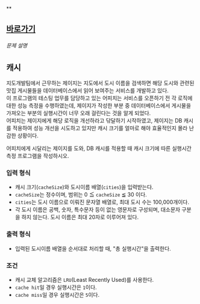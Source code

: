 **
## [바로가기](https://school.programmers.co.kr/learn/courses/30/lessons/17680)


###### 문제 설명

## 캐시

지도개발팀에서 근무하는 제이지는 지도에서 도시 이름을 검색하면 해당 도시와 관련된 맛집 게시물들을 데이터베이스에서 읽어 보여주는 서비스를 개발하고 있다.  
이 프로그램의 테스팅 업무를 담당하고 있는 어피치는 서비스를 오픈하기 전 각 로직에 대한 성능 측정을 수행하였는데, 제이지가 작성한 부분 중 데이터베이스에서 게시물을 가져오는 부분의 실행시간이 너무 오래 걸린다는 것을 알게 되었다.  
어피치는 제이지에게 해당 로직을 개선하라고 닦달하기 시작하였고, 제이지는 DB 캐시를 적용하여 성능 개선을 시도하고 있지만 캐시 크기를 얼마로 해야 효율적인지 몰라 난감한 상황이다.

어피치에게 시달리는 제이지를 도와, DB 캐시를 적용할 때 캐시 크기에 따른 실행시간 측정 프로그램을 작성하시오.

### 입력 형식

-   캐시 크기(`cacheSize`)와 도시이름 배열(`cities`)을 입력받는다.
-   `cacheSize`는 정수이며, 범위는 0 ≦ `cacheSize` ≦ 30 이다.
-   `cities`는 도시 이름으로 이뤄진 문자열 배열로, 최대 도시 수는 100,000개이다.
-   각 도시 이름은 공백, 숫자, 특수문자 등이 없는 영문자로 구성되며, 대소문자 구분을 하지 않는다. 도시 이름은 최대 20자로 이루어져 있다.

### 출력 형식

-   입력된 도시이름 배열을 순서대로 처리할 때, "총 실행시간"을 출력한다.

### 조건

-   캐시 교체 알고리즘은 `LRU`(Least Recently Used)를 사용한다.
-   `cache hit`일 경우 실행시간은 `1`이다.
-   `cache miss`일 경우 실행시간은 `5`이다.